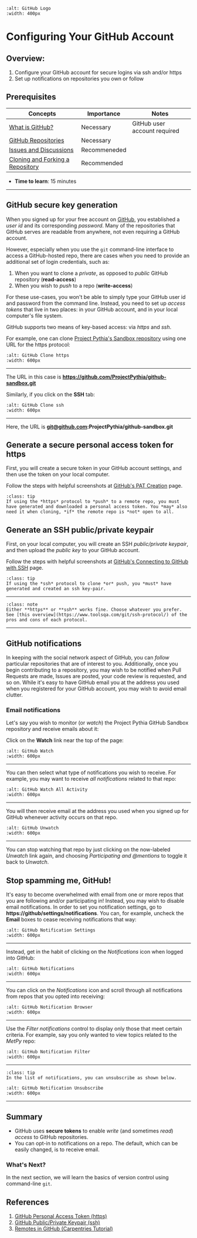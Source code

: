 ```{image} ../../images/GitHub-logo.png
:alt: GitHub Logo
:width: 400px
```

# Configuring Your GitHub Account

## Overview:

1. Configure your GitHub account for secure logins via ssh and/or https
1. Set up notifications on repositories you own or follow

## Prerequisites

| Concepts                                                   | Importance   | Notes                        |
| ---------------------------------------------------------- | ------------ | ---------------------------- |
| [What is GitHub?](what-is-github)                          | Necessary    | GitHub user account required |
| [GitHub Repositories](github-repos)                        | Necessary    |                              |
| [Issues and Discussions](github-issues)                    | Recommeneded |                              |
| [Cloning and Forking a Repository](github-cloning-forking) | Recommended  |                              |

- **Time to learn**: 15 minutes

---

## GitHub secure key generation

When you signed up for your free account on [GitHub](https://github.com), you established a _user id_ and its corresponding _password_. Many of the repositories that GitHub serves are readable from anywhere, not even requiring a GitHub account.

However, especially when you use the `git` command-line interface to access a GitHub-hosted repo, there are cases when you need to provide an additional set of login credentials, such as:

1. When you want to clone a _private_, as opposed to _public_ GitHub repository (**read-access**)
2. When you wish to _push_ to a repo (**write-access**)

For these use-cases, you won't be able to simply type your GitHub user id and password from the command line. Instead, you need to set up _access tokens_ that live in two places: in your GitHub account, and in your local computer's file system.

GitHub supports two means of key-based access: via _https_ and _ssh_.

For example, one can clone [Project Pythia's Sandbox repository](https://github.com/ProjectPythia/github-sandbox) using one URL for the https protocol:

```{image} ../../images/GitHub_Setup_Advanced_https_URL.png
:alt: GitHub Clone https
:width: 600px
```

---

The URL in this case is **https://github.com/ProjectPythia/github-sandbox.git**

Similarly, if you click on the **SSH** tab:

```{image} ../../images/GitHub_Setup_Advanced_ssh_URL.png
:alt: GitHub Clone ssh
:width: 600px
```

---

Here, the URL is **git@github.com:ProjectPythia/github-sandbox.git**

## Generate a secure personal access token for https

First, you will create a secure token in your GitHub account settings, and then use the token on your local computer.

Follow the steps with helpful screenshots at [GitHub's PAT Creation](https://docs.github.com/en/authentication/keeping-your-account-and-data-secure/creating-a-personal-access-token) page.

```{admonition} Tip:
:class: tip
If using the *https* protocol to *push* to a remote repo, you must have generated and downloaded a personal access token. You *may* also need it when cloning, *if* the remote repo is *not* open to all.
```

## Generate an SSH public/private keypair

First, on your local computer, you will create an SSH _public/private keypair_, and then upload the _public key_ to your GitHub account.

Follow the steps with helpful screenshots at [GitHub's Connecting to GitHub with SSH](https://docs.github.com/en/github/authenticating-to-github/connecting-to-github-with-ssh) page.

```{admonition} Tip:
:class: tip
If using the *ssh* protocol to clone *or* push, you *must* have generated and created an ssh key-pair.
```

---

```{admonition} HTTPS vs SSH: Either is fine!
:class: note
Either **https** or **ssh** works fine. Choose whatever you prefer. See [this overview](https://www.toolsqa.com/git/ssh-protocol/) of the pros and cons of each protocol.
```

---

## GitHub notifications

In keeping with the social network aspect of GitHub, you can _follow_ particular repositories that are of interest to you. Additionally, once you begin contributing to a repository, you may wish to be notified when Pull Requests are made, Issues are posted, your code review is requested, and so on. While it's easy to have GitHub email you at the address you used when you registered for your GitHub account, you may wish to avoid email clutter.

### Email notifications

Let's say you wish to monitor (or _watch_) the Project Pythia GitHub Sandbox repository and receive emails about it:

Click on the **Watch** link near the top of the page:

```{image} ../../images/GitHub_Setup_Advanced_Watch.png
:alt: GitHub Watch
:width: 600px
```

---

You can then select what type of notifications you wish to receive. For example, you may want to receive _all notifications_ related to that repo:

```{image} ../../images/GitHub_Setup_Advanced_Watch_All_Activity.png
:alt: GitHub Watch All Activity
:width: 600px
```

---

You will then receive email at the address you used when you signed up for GitHub whenever activity occurs on that repo.

```{image} ../../images/GitHub_Setup_Advanced_Unwatch.png
:alt: GitHub Unwatch
:width: 600px
```

---

You can stop watching that repo by just clicking on the now-labeled _Unwatch_ link again, and choosing _Participating and @mentions_ to toggle it back to _Unwatch_.

## Stop spamming me, GitHub!

It's easy to become overwhelmed with email from one or more repos that you are following and/or participating in! Instead, you may wish to disable email notifications.
In order to set you notification settings, go to **https://github/settings/notifications**. You can, for example, uncheck the **Email** boxes to cease receiving notifications that way:

```{image} ../../images/GitHub_Setup_Advanced_Notification_Settings.png
:alt: GitHub Notification Settings
:width: 600px
```

---

Instead, get in the habit of clicking on the _Notifications_ icon when logged into GitHub:

```{image} ../../images/GitHub_Setup_Advanced_Notifications.png
:alt: GitHub Notifications
:width: 600px
```

---

You can click on the _Notifications_ icon and scroll through all notifications from repos that you opted into receiving:

```{image} ../../images/GitHub_Setup_Advanced_Notifications_Browser.png
:alt: GitHub Notification Browser
:width: 600px
```

---

Use the _Filter notifications_ control to display only those that meet certain criteria. For example, say you only wanted to view topics related to the _MetPy_ repo:

```{image} ../../images/GitHub_Setup_Advanced_Notification_Filter.png
:alt: GitHub Notification Filter
:width: 600px
```

---

```{admonition} Tip:
:class: tip
In the list of notifications, you can unsubscribe as shown below.
```

```{image} ../../images/GitHub_Setup_Advanced_Notifications_Unsubscribe.png
:alt: GitHub Notification Unsubscribe
:width: 600px
```

---

## Summary

- GitHub uses **secure tokens** to enable _write_ (and sometimes _read_) _access_ to GitHub repositories.
- You can opt-in to notifications on a repo. The default, which can be easily changed, is to receive email.

### What's Next?

In the next section, we will learn the basics of version control using command-line `git`.

## References

1. [GitHub Personal Access Token (https)](https://docs.github.com/en/authentication/keeping-your-account-and-data-secure/creating-a-personal-access-token)
1. [GitHub Public/Private Keypair (ssh)](https://docs.github.com/en/github/authenticating-to-github/connecting-to-github-with-ssh)
1. [Remotes in GitHub (Carpentries Tutorial)](https://swcarpentry.github.io/git-novice/07-github/index.html)
